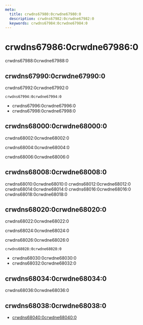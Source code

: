 ```yaml
---
meta:
  title: crwdns67980:0crwdne67980:0
  description: crwdns67982:0crwdne67982:0
  keywords: crwdns67984:0crwdne67984:0
---
```


# crwdns67986:0crwdne67986:0
crwdns67988:0crwdne67988:0

<entry-ad />

## crwdns67990:0crwdne67990:0
crwdns67992:0crwdne67992:0

`crwdns67994:0crwdne67994:0`
- crwdns67996:0crwdne67996:0
- crwdns67998:0crwdne67998:0


## crwdns68000:0crwdne68000:0
crwdns68002:0crwdne68002:0

  crwdns68004:0crwdne68004:0

  crwdns68006:0crwdne68006:0

## crwdns68008:0crwdne68008:0
crwdns68010:0crwdne68010:0
<alert type="success">crwdns68012:0crwdne68012:0</alert>
<alert type="info">crwdns68014:0crwdne68014:0</alert>
<alert type="warning">crwdns68016:0crwdne68016:0</alert>
<alert type="error">crwdns68018:0crwdne68018:0</alert>

## crwdns68020:0crwdne68020:0
crwdns68022:0crwdne68022:0

  crwdns68024:0crwdne68024:0

  crwdns68026:0crwdne68026:0

  `crwdns68028:0crwdne68028:0`
  - crwdns68030:0crwdne68030:0
  - crwdns68032:0crwdne68032:0

## crwdns68034:0crwdne68034:0
crwdns68036:0crwdne68036:0

## crwdns68038:0crwdne68038:0
  - [crwdns68040:0crwdne68040:0]()

<endmatter />
